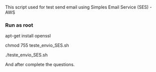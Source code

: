 This script used for test send email using Simples Email Service (SES) - AWS

### Run as root
apt-get install openssl

chmod 755 teste_envio_SES.sh

./teste_envio_SES.sh

And after complete the questions. 

